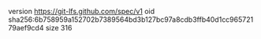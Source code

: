 version https://git-lfs.github.com/spec/v1
oid sha256:6b758959a152702b7389564bd3b127bc97a8cdb3ffb40d1cc96572179aef9cd4
size 316
